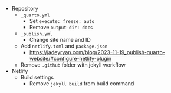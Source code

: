-   Repository
    -   `_quarto.yml`
        -   Set `execute: freeze: auto`
        -   Remove `output-dir: docs`
    -   `_publish.yml`
        -   Change site name and ID
    -   Add `netlify.toml` and `package.json`
        -   <https://jadeyryan.com/blog/2023-11-19_publish-quarto-website/#configure-netlify-plugin>
    -   Remove `.github` folder with jekyll workflow
-   Netlify
    -   Build settings
        -   Remove `jekyll build` from build command
